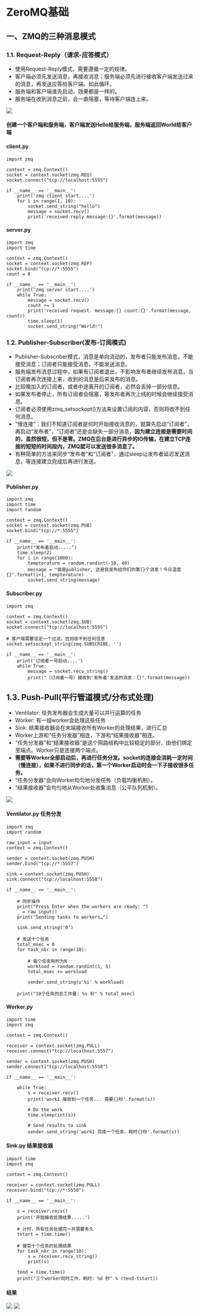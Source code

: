 # ZeroMQ基础
## 一、ZMQ的三种消息模式
### 1.1. Request-Reply（请求-应答模式）
* 使用Request-Reply模式，需要遵循一定的规律。
* 客户端必须先发送消息，再接收消息；服务端必须先进行接收客户端发送过来的消息，再发送应答给客户端。如此循环。
* 服务端和客户端谁先启动，效果都是一样的。
* 服务端在收到消息之前，会一直阻塞，等待客户端连上来。

![](https://github.com/daacheng/PythonBasic/blob/master/pic/chapter1_1zmq.png)

#### 创建一个客户端和服务端，客户端发送Hello给服务端，服务端返回World给客户端
#### client.py

    import zmq

    context = zmq.Context()
    socket = context.socket(zmq.REQ)
    socket.connect("tcp://localhost:5555")

    if __name__ == '__main__':
        print('zmq client start....')
        for i in range(1, 10):
            socket.send_string("hello")
            message = socket.recv()
            print('received reply message:{}'.format(message))

#### server.py

    import zmq
    import time

    context = zmq.Context()
    socket = context.socket(zmq.REP)
    socket.bind("tcp://*:5555")
    count = 0

    if __name__ == '__main__':
        print('zmq server start....')
        while True:
            message = socket.recv()
            count += 1
            print('received request. message:{} count:{}'.format(message, count))
            time.sleep(1)
            socket.send_string("World!")

### 1.2. Publisher-Subscriber(发布-订阅模式)
* Publisher-Subscriber模式，消息是单向流动的，发布者只能发布消息，不能接受消息；订阅者只能接受消息，不能发送消息。
* 服务端发布消息过程中，如果有订阅者退出，不影响发布者继续发布消息，当订阅者再次连接上来，收到的消息是后来发布的消息。
* 比较晚加入的订阅者，或者中途离开的订阅者，必然会丢掉一部分信息。
* 如果发布者停止，所有订阅者会阻塞，等发布者再次上线的时候会继续接受消息。
* 订阅者必须使用zmq_setsockopt()方法来设置订阅的内容，否则将收不到任何消息。
* “慢连接”：我们不知道订阅者是何时开始接收消息的，就算先启动“订阅者”，再启动“发布者”，“订阅者”还是会缺失一部分消息，**因为建立连接是需要时间的，虽然很短，但不是零。ZMQ在后台是进行异步的IO传输，在建立TCP连接的短短的时间段内，ZMQ就可以发送很多消息了。**
* 有种简单的方法来同步“发布者”和“订阅者”，通过sleep让发布者延迟发送消息，等连接建立完成后再进行发送。

![](https://github.com/daacheng/PythonBasic/blob/master/pic/chapter1_4zmq.png)

#### Publisher.py

    import zmq
    import time
    import random

    context = zmq.Context()
    socket = context.socket(zmq.PUB)
    socket.bind("tcp://*:5555")

    if __name__ == '__main__':
        print("发布者启动.....")
        time.sleep(2)
        for i in range(1000):
            tempterature = random.randint(-10, 40)
            message = "我是publisher, 这是我发布给你们的第{}个消息！今日温度{}".format(i+1, tempterature)
            socket.send_string(message)

#### Subscriber.py

    import zmq

    context = zmq.Context()
    socket = context.socket(zmq.SUB)
    socket.connect("tcp://localhost:5555")

    # 客户端需要设定一个过滤，否则收不到任何信息
    socket.setsockopt_string(zmq.SUBSCRIBE, '')

    if __name__ == '__main__':
        print('订阅者一号启动....')
        while True:
            message = socket.recv_string()
            print("（订阅者一号）接收到'发布者'发送的消息：{}".format(message))
## 1.3. Push-Pull(平行管道模式/分布式处理)
* Ventilator: 任务发布器会生成大量可以并行运算的任务
* Worker: 有一组worker会处理这些任务
* Sink: 结果接收器会在末端接收所有Worker的处理结果，进行汇总
* Worker上游和“任务分发器”相连，下游和“结果接收器”相连。
* “任务分发器”和“结果接收器”是这个网路结构中比较稳定的部分，由他们绑定至端点。Worker只是连接两个端点。
* **需要等Worker全部启动后，再进行任务分发。socket的连接会消耗一定时间（慢连接），如果不进行同步的话，第一个Worker启动时会一下子接收很多任务。**
* “任务分发器”会向Worker均匀地分发任务（负载均衡机制）。
* “结果接收器”会均匀地从Worker处收集消息（公平队列机制）。

![](https://github.com/daacheng/PythonBasic/blob/master/pic/chapter1_5zmq.png)

#### Ventilator.py 任务分发

    import zmq
    import random

    raw_input = input
    context = zmq.Context()

    sender = context.socket(zmq.PUSH)
    sender.bind("tcp://*:5557")

    sink = context.socket(zmq.PUSH)
    sink.connect("tcp://localhost:5558")

    if __name__ == '__main__':

        # 同步操作
        print("Press Enter when the workers are ready: ")
        _ = raw_input()
        print("Sending tasks to workers…")

        sink.send_string('0')

        # 发送十个任务
        total_msec = 0
        for task_nbr in range(10):

            # 每个任务耗时为N
            workload = random.randint(1, 5)
            total_msec += workload

            sender.send_string(u'%i' % workload)

        print("10个任务的总工作量: %s 秒" % total_msec)

#### Worker.py 

    import time
    import zmq

    context = zmq.Context()

    receiver = context.socket(zmq.PULL)
    receiver.connect("tcp://localhost:5557")

    sender = context.socket(zmq.PUSH)
    sender.connect("tcp://localhost:5558")

    if __name__ == '__main__':

        while True:
            s = receiver.recv()
            print('work1 接收到一个任务... 需要{}秒'.format(s))

            # Do the work
            time.sleep(int(s))

            # Send results to sink
            sender.send_string('work1 完成一个任务，耗时{}秒'.format(s))

#### Sink.py 结果接收器

    import time
    import zmq

    context = zmq.Context()

    receiver = context.socket(zmq.PULL)
    receiver.bind("tcp://*:5558")

    if __name__ == '__main__':

        s = receiver.recv()
        print('开始接收处理结果.....')

        # 计时，所有任务处理完一共需要多久
        tstart = time.time()

        # 接受十个任务的处理结果
        for task_nbr in range(10):
            s = receiver.recv_string()
            print(s)

        tend = time.time()
        print("三个worker同时工作，耗时: %d 秒" % (tend-tstart))

#### 结果
![](https://github.com/daacheng/PythonBasic/blob/master/pic/zmq_ventilator.png)
![](https://github.com/daacheng/PythonBasic/blob/master/pic/zmq_sink.png)
